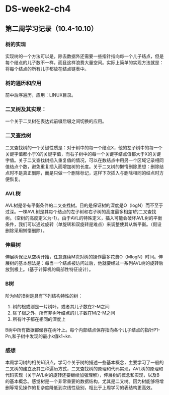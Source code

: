 # DS-week2-ch4
## 第二周学习记录（10.4-10.10）

### 树的实现

实现树的一个方法可以是，除去数据外还需要一些指针指向每一个儿子结点，但是每个结点的儿子数不一样，而且这样浪费大量空间。实际上简单的实现方法就是：将每个结点的所有儿子都放在结点链表中。

### 树的遍历和应用

前中后序遍历，应用：LINUX目录。

### 二叉树及其实现：

一个关于二叉树在表达式前缀后缀之间切换的应用。

### 二叉查找树

二叉查找树的一个关键性质是：对于树中的每一个结点X，他的左子树中的每一个关键字值都小于X的关键字值，而右子树中的每一个关键字结点值都大于X的关键字值。关于二叉查找树插入重复值的情况，可以在数结点中用另一个区域记录相同值结点个数，避免重复插入而增加树的长度。关于二叉树的懒惰删除思想：删除结点时不是真正删除，而是只做一个删除标记，这样下次插入与删除相同的结点时方便恢复。

### AVL树

AVL树是带有平衡条件的二叉查找树。目的是保证树的深度是O（logN）而不至于过深。一棵AVL树是其每个结点的左子树和右子树的高度最多相差1的二叉查找树。（空树的高度定义为-1）。由于AVL的特殊定义，插入可能会破坏AVL树的平衡条件，我们可以通过旋转（单旋转和双旋转是难点）来调整使其从新平衡。（假设删除采用懒惰删除）。

### 伸展树

伸展树保证从空树开始，任意连续M次对树的操作最多花费O（MlogN）时间。伸展树的基本想法是：每当一个结点被访问过后，他就要经过一系列AVL树的旋转后放到根上。（基于计算机的局部性特征设计）。

### B树

阶为M的B树是具有下列结构特性的树：

1. 树的根或则是一片树叶，或者其儿子数在2-M之间
2. 除了根之外，所有非树叶结点的儿子数在M/2-M之间
3. 所有叶子都在相同的深度上

B树中所有数据都储存在树叶上。每个内部结点保存指向各个儿子结点的指针P1-Pn,和子树中发现的最小k值k1~kn.

### 感想

本周学习树的相关知识点，学习个关于树的描述一些基本概念，主要学习了一般的二叉树的建立及其三种遍历方式，二叉查找树的原理和代码实现，AVL树的原理和代码实现（关于AVL树的旋转还要继续加强理解），伸展树的概念和实现，以及B的基本概念。感觉树是一个非常重要的数据结构，尤其是二叉树。因为树能够将增删等常见操作的复杂度降低到次线性级别，相比于上周学习的表结构更高效。

